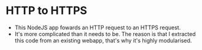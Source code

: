 # HTTP to HTTPS
- This NodeJS app fowards an HTTP request to an HTTPS request.
- It's more complicated than it needs to be. The reason is that I extracted this code from an existing webapp, that's why it's highly modularised.
